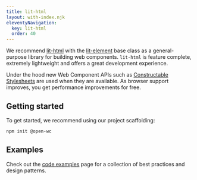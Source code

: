 ```yaml
---
title: lit-html
layout: with-index.njk
eleventyNavigation:
  key: lit-html
  order: 40
---
```


We recommend [lit-html](https://www.npmjs.com/package/lit-html) with the [lit-element](https://www.npmjs.com/package/lit-element) base class as a general-purpose library for building web components. `lit-html` is feature complete, extremely lightweight and offers a great development experience.

Under the hood new Web Component APIs such as [Constructable Stylesheets](https://developers.google.com/web/updates/2019/02/constructable-stylesheets) are used when they are available. As browser support improves, you get performance improvements for free.

## Getting started

To get started, we recommend using our project scaffolding:

```bash
npm init @open-wc
```

## Examples

Check out the [code examples](/developing/code-examples.html) page for a collection of best practices and design patterns.
